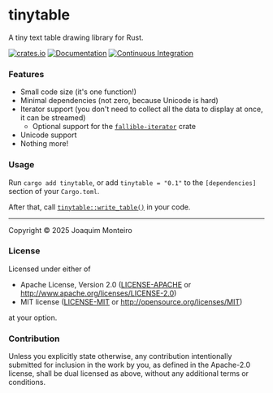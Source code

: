 # tinytable

A tiny text table drawing library for Rust.

[![crates.io](https://img.shields.io/crates/v/tinytable.svg)](https://crates.io/crates/tinytable)
[![Documentation](https://docs.rs/tinytable/badge.svg)](https://docs.rs/tinytable)
[![Continuous Integration](https://github.com/MonterraByte/tinytable/actions/workflows/ci.yml/badge.svg)](https://github.com/MonterraByte/tinytable/actions/workflows/ci.yml)

### Features

* Small code size (it's one function!)
* Minimal dependencies (not zero, because Unicode is hard)
* Iterator support (you don't need to collect all the data to display at once, it can be streamed)
    * Optional support for the [`fallible-iterator`](https://crates.io/crates/fallible-iterator) crate
* Unicode support
* Nothing more!

### Usage

Run `cargo add tinytable`, or add `tinytable = "0.1"` to the `[dependencies]` section of your `Cargo.toml`.

After that, call [`tinytable::write_table()`](https://docs.rs/tinytable/0.1/tinytable/fn.write_table.html) in your code.

---

Copyright © 2025 Joaquim Monteiro

### License

Licensed under either of

* Apache License, Version 2.0
  ([LICENSE-APACHE](LICENSE-APACHE) or http://www.apache.org/licenses/LICENSE-2.0)
* MIT license
  ([LICENSE-MIT](LICENSE-MIT) or http://opensource.org/licenses/MIT)

at your option.

### Contribution

Unless you explicitly state otherwise, any contribution intentionally submitted
for inclusion in the work by you, as defined in the Apache-2.0 license, shall be
dual licensed as above, without any additional terms or conditions.
